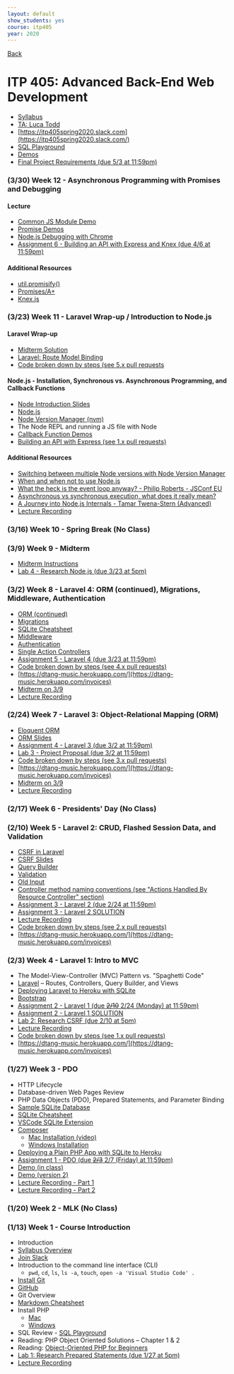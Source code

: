 ```yaml
---
layout: default
show_students: yes
course: itp405
year: 2020
---
```


[Back](/teaching)

# ITP 405: Advanced Back-End Web Development

* [Syllabus](https://web-app.usc.edu/soc/syllabus/20201/32074.pdf)
* [TA: Luca Todd](mailto:ftodd@usc.edu)
* [https://itp405spring2020.slack.com](https://itp405spring2020.slack.com/)
* [SQL Playground](https://try-sql.herokuapp.com/)
* [Demos](https://github.com/ITP-405-Spring-2020-Demos)
* [Final Project Requirements (due 5/3 at 11:59pm)](/teaching/2020/itp405-final-project)

<!-- 

### (4/27) An Introduction to Single Page Applications (SPA) and ITP 404

### (4/20) NoSQL and MongoDB Guest Lecture

* Lab 6 - Research Single Page Applications

### (4/13) ORM with Sequelize or TypeORM? / JSON:API

* [REST API Conventions](https://docs.google.com/presentation/d/1joQ6IWtTn39v3-mSCE4wOopkBkZ3an_SMtSzVR3NsdQ/edit?usp=sharing)

* Lab 5 - Research Relational vs. Non-relational Databases

### (4/6) Real-Time with WebSockets

* [ws: a Node.js WebSocket library](https://www.npmjs.com/package/ws)
* [Assignment 7 - Editable Document (due 4/13)](/teaching/2020/labs/web-sockets)

-->

### (3/30) Week 12 - Asynchronous Programming with Promises and Debugging

#### Lecture

* [Common JS Module Demo](https://github.com/ITP-405-Spring-2020-Demos/express-api/pull/2/files)
* [Promise Demos](https://github.com/ITP-405-Spring-2020-Demos/asynchronous-programming-in-node)
* [Node.js Debugging with Chrome](https://www.sitepoint.com/debug-node-app-tips-tricks-tools/#nodejsdebuggingwithchrome)
* [Assignment 6 - Building an API with Express and Knex (due 4/6 at 11:59pm)](/teaching/2020/assignments/express-and-knex-api)

#### Additional Resources

* [util.promisify()](https://nodejs.org/api/util.html#util_util_promisify_original)
* [Promises/A+](https://promisesaplus.com/)
* [Knex.js](https://knexjs.org/)

### (3/23) Week 11 - Laravel Wrap-up / Introduction to Node.js

#### Laravel Wrap-up

* [Midterm Solution](https://github.com/skaterdav85/itp405-midterm)
* [Laravel: Route Model Binding](https://laravel.com/docs/6.x/routing#route-model-binding)
* [Code broken down by steps (see 5.x pull requests](https://github.com/ITP-405-Spring-2020-Demos/laravel/pull/21/files)

#### Node.js - Installation, Synchronous vs. Asynchronous Programming, and Callback Functions

* [Node Introduction Slides](https://www.dropbox.com/s/fpuvu8ve6uvtx2y/node-introduction-long.pdf?dl=0)
* [Node.js](https://nodejs.org/en/)
* [Node Version Manager (nvm)](https://github.com/creationix/nvm)
* The Node REPL and running a JS file with Node
* [Callback Function Demos](https://github.com/ITP-405-Spring-2020-Demos/asynchronous-programming-in-node)
* [Building an API with Express (see 1.x pull requests)](https://github.com/ITP-405-Spring-2020-Demos/express-api)

#### Additional Resources

* [Switching between multiple Node versions with Node Version Manager](https://dev.to/bornfightcompany/switching-between-multiple-node-versions-with-node-version-manager-1jb6)
* [When and when not to use Node.js](https://www.youtube.com/watch?v=UCd6LorxpkY)
* [What the heck is the event loop anyway? - Philip Roberts - JSConf EU](https://www.youtube.com/watch?v=8aGhZQkoFbQ)
* [Asynchronous vs synchronous execution, what does it really mean?](https://stackoverflow.com/questions/748175/asynchronous-vs-synchronous-execution-what-does-it-really-mean)
* [A Journey into Node.js Internals - Tamar Twena-Stern (Advanced)](https://www.youtube.com/watch?v=LbwUETu7Rgc)
* [Lecture Recording](https://youtu.be/gAqmA5UaadU)

### (3/16) Week 10 - Spring Break (No Class)

### (3/9) Week 9 - Midterm

* [Midterm Instructions](/teaching/2020/itp405-midterm)
* [Lab 4 - Research Node.js (due 3/23 at 5pm)](/teaching/2020/labs/research-node)

### (3/2) Week 8 - Laravel 4: ORM (continued), Migrations, Middleware, Authentication

* [ORM (continued)](https://github.com/ITP-405-Spring-2020-Demos/laravel/pull/13/files#diff-7e3ce459dfcc113722bdf4667ceffc11R54-R73)
* [Migrations](https://laravel.com/docs/6.x/migrations)
* [SQLite Cheatsheet](https://davidtang.io/tutorials/sqlite)
* [Middleware](https://laravel.com/docs/6.x/middleware)
* [Authentication](https://laravel.com/docs/6.x/authentication)
* [Single Action Controllers](https://laravel.com/docs/6.x/controllers#single-action-controllers)
* [Assignment 5 - Laravel 4 (due 3/23 at 11:59pm)](/teaching/2020/assignments/laravel-4)
* [Code broken down by steps (see 4.x pull requests)](https://github.com/ITP-405-Spring-2020-Demos/laravel/pulls)
* [https://dtang-music.herokuapp.com/](https://dtang-music.herokuapp.com/invoices)
* [Midterm on 3/9](/teaching/2020/itp405-midterm)
* [Lecture Recording](https://youtu.be/qLg6XTwRYOk)

### (2/24) Week 7 - Laravel 3: Object-Relational Mapping (ORM)

* [Eloquent ORM](https://laravel.com/docs/6.x/eloquent)
* [ORM Slides](https://www.dropbox.com/s/dnehcv2pab31ipa/orm.pdf?dl=0)
* [Assignment 4 - Laravel 3 (due 3/2 at 11:59pm)](/teaching/2020/assignments/laravel-3)
* [Lab 3 - Project Proposal (due 3/2 at 11:59pm)](/teaching/2020/labs/itp405-project-proposal)
* [Code broken down by steps (see 3.x pull requests)](https://github.com/ITP-405-Spring-2020-Demos/laravel/pulls)
* [https://dtang-music.herokuapp.com/](https://dtang-music.herokuapp.com/invoices)
* [Midterm on 3/9](/teaching/2020/itp405-midterm)
* [Lecture Recording](https://youtu.be/Wpt7g_kvvKI)

### (2/17) Week 6 - Presidents' Day (No Class)

### (2/10) Week 5 - Laravel 2: CRUD, Flashed Session Data, and Validation

* [CSRF in Laravel](https://laravel.com/docs/6.x/csrf)
* [CSRF Slides](https://docs.google.com/presentation/d/1oOz4PK3S03zsyP9GGVA7A0yjzIFTYHWMkvZOUwp2Vek/edit?usp=sharing)
* [Query Builder](https://laravel.com/docs/6.x/queries)
* [Validation](https://laravel.com/docs/6.x/validation)
* [Old Input](https://laravel.com/docs/6.x/requests#old-input)
* [Controller method naming conventions (see "Actions Handled By Resource Controller" section)](https://laravel.com/docs/6.x/controllers#resource-controllers)
* [Assignment 3 - Laravel 2 (due 2/24 at 11:59pm)](/teaching/2020/assignments/laravel-2)
* [Assignment 3 - Laravel 2 SOLUTION](https://github.com/ITP-405-Spring-2020-Demos/laravel/pull/20/files)
* [Lecture Recording](https://youtu.be/nu22iT1ZotM)
* [Code broken down by steps (see 2.x pull requests)](https://github.com/ITP-405-Spring-2020-Demos/laravel/pulls)
* [https://dtang-music.herokuapp.com/](https://dtang-music.herokuapp.com/invoices)

### (2/3) Week 4 - Laravel 1: Intro to MVC

* The Model-View-Controller (MVC) Pattern vs. "Spaghetti Code"
* [Laravel](https://laravel.com/) – Routes, Controllers, Query Builder, and Views
* [Deploying Laravel to Heroku with SQLite](/tutorials/deploying-laravel-with-sqlite-to-heroku)
* [Bootstrap](https://getbootstrap.com/)
* [Assignment 2 - Laravel 1 (due ~~2/10~~ 2/24 (Monday) at 11:59pm)](/teaching/2020/assignments/laravel-1)
* [Assignment 2 - Laravel 1 SOLUTION](https://github.com/ITP-405-Spring-2020-Demos/laravel/pull/15/files)
* [Lab 2: Research CSRF (due 2/10 at 5pm)](/teaching/2020/labs/research-csrf)
* [Lecture Recording](https://youtu.be/a-IeKH_DWm4)
* [Code broken down by steps (see 1.x pull requests)](https://github.com/ITP-405-Spring-2020-Demos/laravel/pulls)
* [https://dtang-music.herokuapp.com/](https://dtang-music.herokuapp.com/invoices)

### (1/27) Week 3 - PDO

* HTTP Lifecycle
* Database-driven Web Pages Review
* PHP Data Objects (PDO), Prepared Statements, and Parameter Binding
* [Sample SQLite Database](http://www.sqlitetutorial.net/sqlite-sample-database/)
* [SQLite Cheatsheet](/tutorials/sqlite)
* [VSCode SQLite Extension](https://github.com/AlexCovizzi/vscode-sqlite)
* [Composer](https://getcomposer.org/)
  * [Mac Installation (video)](https://www.youtube.com/watch?v=3EbxMb1BJ6A)
  * [Windows Installation](https://getcomposer.org/doc/00-intro.md#installation-windows)
* [Deploying a Plain PHP App with SQLite to Heroku](/tutorials/using-sqlite-with-php-on-heroku)
* [Assignment 1 - PDO (due ~~2/3~~ 2/7 (Friday) at 11:59pm)](/teaching/2020/assignments/pdo)
* [Demo (in class)](https://github.com/ITP-405-Spring-2020-Demos/pdo-demo)
* [Demo (version 2)](https://github.com/ITP-405-Spring-2020-Demos/pdo)
* [Lecture Recording - Part 1](https://www.youtube.com/watch?v=pT9wp7qKkZE)
* [Lecture Recording - Part 2](http://www.youtube.com/watch?v=V2IuyrELCdM)

### (1/20) Week 2 - MLK (No Class)

### (1/13) Week 1 - Course Introduction

* Introduction
* [Syllabus Overview](https://web-app.usc.edu/soc/syllabus/20201/32074.pdf)
* [Join Slack](https://join.slack.com/t/itp405spring2020/shared_invite/enQtODc1ODA1MTA1NzAyLTUyNjE0MDA5YWNmODRmMjc2NWQ5ZDBlODU1YmQyMDNkZjJlNTc4YWI0OTYxM2EwZTBhNjkyNWQ1ZjM1YTI0ZjE)
* Introduction to the command line interface (CLI)
  * `pwd`, `cd`, `ls`, `ls -a`, `touch`, `open -a 'Visual Studio Code' .`
* [Install Git](https://git-scm.com/downloads)
* [GitHub](https://github.com/)
* Git Overview
* [Markdown Cheatsheet](https://github.com/adam-p/markdown-here/wiki/Markdown-Cheatsheet)
* Install PHP
  * [Mac](https://php-osx.liip.ch/)
  * [Windows](/tutorials/installing-php-on-windows)
* SQL Review - [SQL Playground](https://try-sql.herokuapp.com/)
* Reading: PHP Object Oriented Solutions – Chapter 1 & 2
* Reading: [Object-Oriented PHP for Beginners](https://code.tutsplus.com/tutorials/object-oriented-php-for-beginners--net-12762)
* [Lab 1: Research Prepared Statements (due 1/27 at 5pm)](/teaching/2020/labs/research-prepared-statements)
* [Lecture Recording](http://www.youtube.com/watch?v=PxRM0xjko1c)

